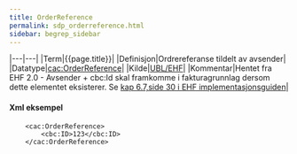 ```yaml
---
title: OrderReference  
permalink: sdp_orderreference.html
sidebar: begrep_sidebar
---
```


|---|---|
|Term|{{page.title}}|
|Definisjon|Ordrereferanse tildelt av avsender|
|Datatype|[cac:OrderReference](https://raw.githubusercontent.com/difi/VEFAvalidatorConf/master/STANDARD/common/xsd/UBL-2.1/xsd/common/UBL-CommonAggregateComponents-2.1.xsd)|
|Kilde|[UBL/EHF](https://github.com/difi/VEFAvalidatorConf/blob/master/STANDARD/EHFInvoice/2.0/guide/Implementeringsveileder%20EHF%20Fakturaprosess%20v20_NO.pdf)|
|Kommentar|Hentet fra EHF 2.0 - Avsender + cbc:Id skal framkomme i fakturagrunnlag dersom dette elementet eksisterer. Se [kap 6.7,side 30 i EHF implementasjonsguiden](https://github.com/difi/VEFAvalidatorConf/blob/master/STANDARD/EHFInvoice/2.0/guide/Implementeringsveileder%20EHF%20Fakturaprosess%20v20_NO.pdf)|

#### Xml eksempel

``` 
    <cac:OrderReference> 
        <cbc:ID>123</cbc:ID> 
    </cac:OrderReference>       
```
